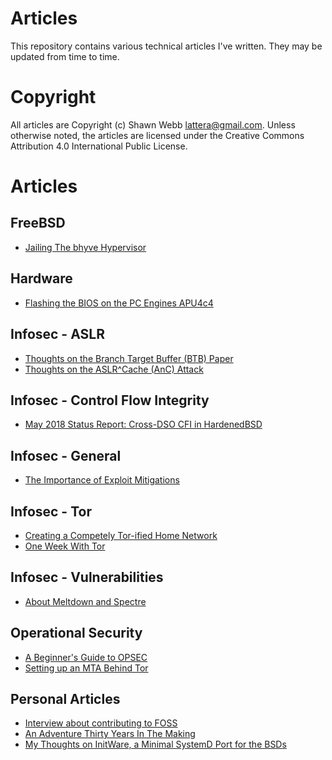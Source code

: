 Articles
========

This repository contains various technical articles I've written. They
may be updated from time to time.

Copyright
=========

All articles are Copyright (c) Shawn Webb <lattera@gmail.com>. Unless
otherwise noted, the articles are licensed under the Creative Commons
Attribution 4.0 International Public License.

Articles
========

FreeBSD
-------

* [Jailing The bhyve Hypervisor](https://git.hardenedbsd.org/shawn.webb/articles/-/blob/master/freebsd/2018-10-27_jailed_bhyve/article.md)

Hardware
--------

* [Flashing the BIOS on the PC Engines APU4c4](https://git.hardenedbsd.org/shawn.webb/articles/-/blob/master/hardware/apu/2019-02-05_flashing_bios/article.md)

Infosec - ASLR
--------------

* [Thoughts on the Branch Target Buffer (BTB) Paper](https://git.hardenedbsd.org/shawn.webb/articles/-/blob/master/infosec/Exploit%20Mitigations/ASLR/2016-10-19_btb/article.md)
* [Thoughts on the ASLR^Cache (AnC) Attack](https://git.hardenedbsd.org/shawn.webb/articles/-/blob/master/infosec/Exploit%20Mitigations/ASLR/2017-02-15_anc/article.md)

Infosec - Control Flow Integrity
--------------------------------

* [May 2018 Status Report: Cross-DSO CFI in HardenedBSD](https://git.hardenedbsd.org/shawn.webb/articles/-/blob/master/hardenedbsd/2018-05-26_cross-dso-cfi/article.md)

Infosec - General
-----------------

* [The Importance of Exploit Mitigations](https://git.hardenedbsd.org/shawn.webb/articles/-/blob/master/infosec/Exploit%20Mitigations/General/2017-03-21-importance/article.md)

Infosec - Tor
-------------

* [Creating a Competely Tor-ified Home Network](https://git.hardenedbsd.org/shawn.webb/articles/-/blob/master/infosec/tor/2017-01-14_torified_home/article.md)
* [One Week With Tor](https://git.hardenedbsd.org/shawn.webb/articles/-/blob/master/infosec/tor/2017-08-28_week_with_tor/article.md)

Infosec - Vulnerabilities
-------------------------

* [About Meltdown and Spectre](https://git.hardenedbsd.org/shawn.webb/articles/-/blob/master/infosec/Vulnerabilities/2018-01-05_Meltdown_Spectre/article.md)

Operational Security
--------------------

* [A Beginner's Guide to OPSEC](https://git.hardenedbsd.org/shawn.webb/articles/-/blob/master/opsec/2018-02-23_good-opsec/article.md)
* [Setting up an MTA Behind Tor](https://git.hardenedbsd.org/shawn.webb/articles/-/blob/master/opsec/2018-05-08_torified_mta/article.md)

Personal Articles
-----------------

* [Interview about contributing to FOSS](https://git.hardenedbsd.org/shawn.webb/articles/-/blob/master/personal/2019-04-05-interview/article.md)
* [An Adventure Thirty Years In The Making](https://git.hardenedbsd.org/shawn.webb/articles/-/blob/master/personal/2019-06-18_dog_adventure/article.md)
* [My Thoughts on InitWare, a Minimal SystemD Port for the BSDs](https://git.hardenedbsd.org/shawn.webb/articles/-/blob/master/personal/2021-08-04_initware/article.md)
